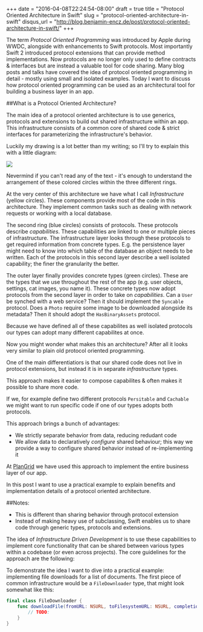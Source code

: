 +++
date = "2016-04-08T22:24:54-08:00"
draft = true
title = "Protocol Oriented Architecture in Swift"
slug = "protocol-oriented-architecture-in-swift"
disqus_url = "http://blog.benjamin-encz.de/post/protocol-oriented-architecture-in-swift/"
+++

The term *Protocol Oriented Programming* was introduced by Apple during WWDC, alongside with enhancements to Swift protocols. Most importantly Swift 2 introduced protocol extensions that can provide method implementations. Now protocols are no longer only used to define contracts & interfaces but are instead a valuable tool for code sharing. Many blog posts and talks have covered the idea of protocol oriented programming in detail - mostly using small and isolated examples. Today I want to discuss how protocol oriented programming can be used as an architectural tool for building a business layer in an app.

<!--more-->

##What is a Protocol Oriented Architecture?

The main idea of a protocol oriented architecture is to use generics, protocols and extensions to build out shared infrastructure within an app. This infrastructure consists of a common core of shared code & strict interfaces for parameterizing the infrastructure's behavior.

Luckily my drawing is a lot better than my writing; so I'll try to explain this with a little diagram:

![](https://dl.dropboxusercontent.com/u/13528538/Blog/ProtocolOrientedArchitecture/sketch.png)

Nevermind if you can't read any of the text - it's enough to understand the arrangement of these colored circles within the three different rings.

At the very center of this architecture we have what I call *Infrastructure* (yellow circles). These components provide most of the code in this architecture. They implement common tasks such as dealing with network requests or working with a local database.

The second ring (blue circles) consists of protocols. These protocols describe *capabilities*. These capabilities are linked to one or multiple pieces of infrastructure. The infrastructure layer looks through these protocols to get required information from concrete types. E.g. the persistence layer might need to know into which table of the database an object needs to be written. Each of the protocols in this second layer describe a well isolated capability; the finer the granularity the better.

The outer layer finally provides concrete types (green circles). These are the types that we use throughout the rest of the app (e.g. user objects, settings, cat images, you name it). These concrete types now adopt protocols from the second layer in order to take on *capabilities*. Can a `User` be synched with a web service? Then it should implement the `Syncable` protocol. Does a `Photo` require some image to be downloaded alongside its metadata? Then it should adopt the `HasBinaryAssets` protocol.

Because we have defined all of these capabilites as well isolated protocols our types can adopt many different capabilites at once.

Now you might wonder what makes this an architecture? After all it looks very similar to plain old protocol oriented programming.

One of the main differentiatiors is that our shared code does not live in protocol extensions, but instead it is in separate *infrastructure* types.

This approach makes it easier to compose capabilites & often makes it possible to share more code.

If we, for example define two different protocols `Persitable` and `Cachable` we might want to run specific code if one of our types adopts both protocols.

This approach brings a bunch of advantages:

- We strictly separate behavior from data, reducing redudant code
- We allow data to declaratively *configure* shared behaviour; this way we provide a way to configure shared behavior instead of re-implementing it

At [PlanGrid](http://www.plangrid.com/) we have used this approach to implement the entire business layer of our app. 

In this post I want to use a practical example to explain benefits and implementation details of a protocol oriented architecture.


##Notes:

- This is different than sharing behavior through protocol extension
- Instead of making heavy use of subclassing, Swift enables us to share code through generic types, protocols and extensions.

The idea of *Infrastructure Driven Development* is to use these capabilities to implement core functionality that can be shared between various types within a codebase (or even across projects). The core guidelines for the approach are the following:



To demonstrate the idea I want to dive into a practical example: implementing file downloads for a list of documents. The first piece of common infrastructure would be a `FileDownloader` type, that might look somewhat like this:

```swift
final class FileDownloader {
    func downloadFile(fromURL: NSURL, toFilesystemURL: NSURL, completion: (Bool) -> Void) {
        // TODO:
    }
}
```
